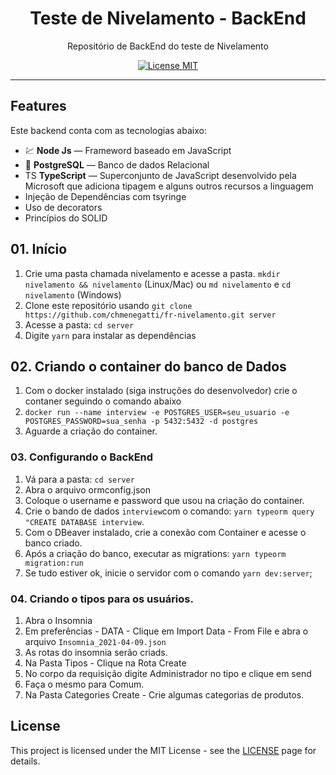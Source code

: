 <h1 align="center">
Teste de Nivelamento - BackEnd
</h1>

<p align="center">Repositório de BackEnd do teste de Nivelamento</p>

<p align="center">
  <a href="https://opensource.org/licenses/MIT">
    <img src="https://img.shields.io/badge/License-MIT-blue.svg" alt="License MIT">
  </a>
</p>

<hr />

## Features

Este backend conta com as tecnologias abaixo:

- 💹 **Node Js** — Frameword baseado em JavaScript
- 📄 **PostgreSQL** — Banco de dados Relacional
- TS **TypeScript** — Superconjunto de JavaScript desenvolvido pela Microsoft que adiciona tipagem e alguns outros recursos a linguagem
- Injeção de Dependências com tsyringe
- Uso de decorators
- Princípios do SOLID

## 01. Início

1. Crie uma pasta chamada nivelamento e acesse a pasta. `mkdir nivelamento && nivelamento` (Linux/Mac) ou `md nivelamento` e `cd nivelamento` (Windows)<br/>
2. Clone este repositório usando `git clone https://github.com/chmenegatti/fr-nivelamento.git server`<br/>
3. Acesse a pasta: `cd server`<br />
3. Digite `yarn` para instalar as dependências<br />

## 02. Criando o container do banco de Dados
1. Com o docker instalado (siga instruções do desenvolvedor) crie o contaner seguindo o comando abaixo
2. `docker run --name interview -e POSTGRES_USER=seu_usuario -e POSTGRES_PASSWORD=sua_senha -p 5432:5432 -d postgres` 
3. Aguarde a criação do container.

### 03. Configurando o BackEnd

1. Vá para a pasta: `cd server`
2. Abra o arquivo ormconfig.json
3. Coloque o username e password que usou na criação do container.
4. Crie o bando de dados `interview`com o comando: `yarn typeorm query "CREATE DATABASE interview`.
5. Com o DBeaver instalado, crie a conexão com Container e acesse o banco criado.
6. Após a criação do banco, executar as migrations: `yarn typeorm migration:run`
7. Se tudo estiver ok, inicie o servidor com o comando `yarn dev:server`;

### 04. Criando o tipos para os usuários.

1. Abra o Insomnia
2. Em preferências - DATA - Clique em Import Data - From File e abra o arquivo `Insomnia_2021-04-09.json`
3. As rotas do insomnia serão criads.
4. Na Pasta Tipos - Clique na Rota Create
5. No corpo da requisição digite Administrador no tipo e clique em send
6. Faça o mesmo para Comum.
7. Na Pasta Categories Create - Crie algumas categorias de produtos.

## License

This project is licensed under the MIT License - see the [LICENSE](https://opensource.org/licenses/MIT) page for details.
